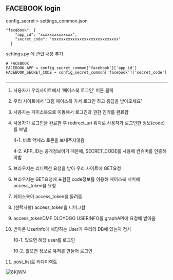 ## FACEBOOK login

config_secret > settings_common.json

```
"facebook": {
    "app_id": "xxxxxxxxxxxxxx",
    "secret_code": "xxxxxxxxxxxxxxxxxxxxxxxxxxxxx"
  }
```



settings.py 에 관련 내용 추가

```
# FACEBOOK
FACEBOOK_APP = config_secret_common['facebook']['app_id']
FACEBOOK_SECRET_CODE = config_secret_common['facebook']['secret_code']
```

### 

------

1. 사용자가 우리사이트에서 '페이스북 로그인' 버튼 클릭

2. 우리 사이트에서 '그럼 페이스북 가서 로그인 하고 응답을 받아오세요'

3. 사용자는 페이스북으로 이동해서 로그인과 권한 인가를 완료함

4. 사용자가 로그인을 완료한 후 redirect_uri 위치로 사용자가 로그인한 정보(code)를 보냄

   4-1. 바로 액세스 토큰을 보내주지않음

   4-2. APP_ID는 공개정보이기 때문에, SECRET_CODE를 사용해 컨슈머를 인증해야함

5. 브라우저는 리디렉션 요청을 받아 우리 사이트에 GET요청

6. 브라우저는 GET요청에 포함된 code정보를 이용해 페이스북 서버에 access_token을 요청

7. 페이스북이 access_token을 돌려줌

8. (선택사항) access_token을 디버그함

9. access_tokenDMF DLDYDGO USERINFO를 graphAPI에 요청해 받아옴

10. 받아온 UserInfo에 해당하는 User가 우리의 DB에 있는지 검사

    10-1. 있으면 해당 user를 로그인

    10-2. 없으면 정보로 유저를 만들어 로그인

11. post_list로 리다이렉트



![8KjWN](/Users/j/Desktop/8KjWN.png)